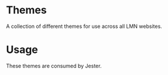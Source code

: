 # Themes

A collection of different themes for use across all LMN websites.

# Usage

These themes are consumed by Jester.